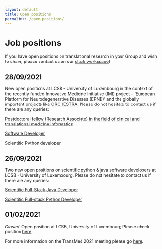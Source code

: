 ```yaml
---
layout: default
title: Open positions
permalink: /open-positions/
---
```


# Job positions

If you have open positions on translational research in your Group and wish to share, please contact us on our [slack workspace](https://ismbtransmedcosi.slack.com)!

## 28/09/2021
New open positions at LCSB - University of Luxembourg in the context of the recently funded Innovative Medicine Initiative (IMI) project – ‘European Platform for Neurodegenerative Diseases (EPND)’ and the globally important projects like [ORCHESTRA](https://orchestra-cohort.eu/). Please do not hesitate to contact us if there are any queries:

[Postdoctoral fellow (Research Associate) in the field of clinical and translational medicine informatics](http://emea3.mrted.ly/2u31q)

[Software Developer](http://emea3.mrted.ly/2u30b)

[Scientific Python developer](http://emea3.mrted.ly/2u2wk)

## 26/09/2021

Two new open positions on scientific python & java software developers at LCSB - University of Luxembourg. Please do not hesitate to contact us if there are any queries:

[Scientific Full-Stack Java Developer](http://emea3.mrted.ly/2ts8h)

[Scientific Full-stack Python Developer](http://emea3.mrted.ly/2tzv1)

## 01/02/2021

<i>Closed.</i> Open position at LCSB, University of Luxembourg.Please check position  <a href="../jobs/preadapt_postdoc_position_2021.pdf">here</a>.

For more information on the TransMed 2021 meeting please go [here](https://transmed.github.io/).
